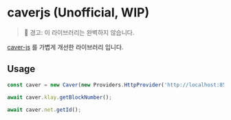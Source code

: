 # caverjs (Unofficial, WIP)
> 🚨 경고: 이 라이브러리는 완벽하지 않습니다.

[caver-js](https://github.com/klaytn/caver-js) 를 가볍게 개선한 라이브러리 입니다.

## Usage
```typescript
const caver = new Caver(new Providers.HttpProvider('http://localhost:8551'));

await caver.klay.getBlockNumber();

await caver.net.getId();
```